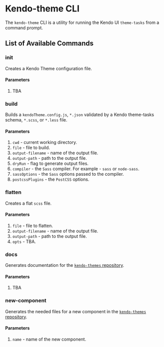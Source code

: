 # Kendo-theme CLI

The `kendo-theme` CLI is a utility for running the Kendo UI `theme-tasks` from a command prompt.

## List of Available Commands

### init

Creates a Kendo Theme configuration file.

#### Parameters

1. TBA

### build

Builds a `kendoTheme.config.js`, `*.json` validated by a Kendo theme-tasks schema, `*.scss`, or `*.less` file.

#### Parameters

1. `cwd` - current working directory.
1. `file` - file to build.
1. `output-filename` - name of the output file.
1. `output-path` - path to the output file.
1. `dryRun` - flag to generate output files.
1. `compiler` - the `Sass` compiler. For example - `sass` or `node-sass`.
1. `sassOptions` - the `Sass` options passed to the compiler.
1. `postcssPlugins` - the `PostCSS` options.

### flatten

Creates a flat `scss` file.

#### Parameters

1. `file` - file to flatten.
1. `output-filename` - name of the output file.
1. `output-path` - path to the output file.
1. `opts` - TBA.

### docs

Generates documentation for the [`kendo-themes` repository](https://github.com/telerik/kendo-themes).

#### Parameters

1. TBA

### new-component

Generates the needed files for a new component in the [`kendo-themes` repository](https://github.com/telerik/kendo-themes).

#### Parameters

1. `name` - name of the new component.
